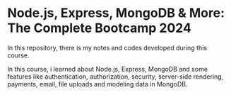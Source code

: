 # Node.js, Express, MongoDB & More: The Complete Bootcamp 2024

<p>In this repository, there is my notes and codes developed during this course.</p>
<p>In this course, i learned about Node.js, Express, MongoDB and some features like authentication, authorization, security, server-side rendering, payments, email, file uploads and modeling data in MongoDB.</p>

